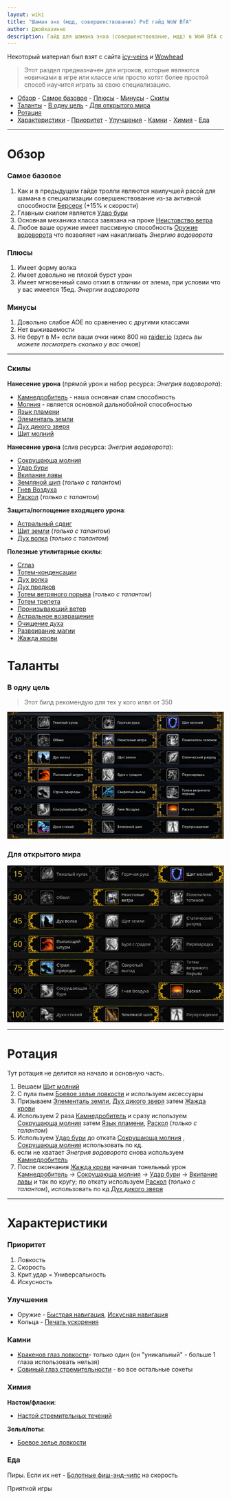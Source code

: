 ```yaml
---
layout: wiki
title: "Шаман энх (мдд, совершенствование) PvE гайд WoW BfA"
author: Джойказинно
description: Гайд для шамана энха (совершенствование, мдд) в WoW BfA с ротацией, талантами для рейдов/мифик+, характеристиками и советами.
---
```


Некоторый материал был взят с сайта [icy-veins](www.icy-veins.com) и [Wowhead](ru.wowhead.com)

> Этот раздел предназначен для игроков, которые являются новичками в игре или классе или просто хотят более простой способ научится играть за свою специализацию.

<!-- vim-markdown-toc Redcarpet -->

+ [Обзор](#обзор)
        - [Самое базовое](#самое-базовое)
        - [Плюсы](#плюсы)
        - [Минусы](#минусы)
        - [Скилы](#скилы)
+ [Таланты](#таланты)
        - [В одну цель](#в-одну-цель)
        - [Для открытого мира](#для-открытого-мира)
+ [Ротация](#ротация)
+ [Характеристики](#характеристики)
        - [Приоритет](#приоритет)
        - [Улучшения](#улучшения)
        - [Камни](#камни)
        - [Химия](#химия)
        - [Еда](#еда)

<!-- vim-markdown-toc -->

<hr>

# Обзор

### Самое базовое

1. Как и в предыдущем гайде тролли являются наилучшей расой для шамана в специализации совершенствование из-за активной способности [Берсерк](https://ru.wowhead.com/spell=26297/) (+15% к скорости)
2. Главным скилом является [Удар бури](https://ru.wowhead.com/spell=17364)
3. Основная механика класса завязана на проке [Неистовство ветра](https://ru.wowhead.com/spell=33757)
4. Любое ваше оружие имеет пассивную способность [Оружие водоворота](https://ru.wowhead.com/spell=187880) что позволяет нам накапливать _Энергию водоворота_

### Плюсы

1. Имеет форму волка
2. Имеет довольно не плохой бурст урон
3. Имеет мгновенный само отхил в отличии от элема, при условии что у вас имеется 15ед. _Энергии водоворота_

### Минусы

1. Довольно слабое АОЕ по сравнению с другими классами
2. Нет выживаемости
3. Не берут в М+ если ваши очки ниже 800 на [raider.io](raider.io) (_здесь вы можете посмотреть сколько у вас очков_)

<hr>

### Скилы

**Нанесение урона** (прямой урон и набор ресурса: _Энегрия водоворота_):

* [Камнедробитель](https://ru.wowhead.com/spell=193786) - наша основная спам способность
* [Молния](https://ru.wowhead.com/spell=187837) - является основной дальнобойной способностью
* [Язык пламени](https://ru.wowhead.com/spell=193796)
* [Элементаль земли](https://ru.wowhead.com/spell=198103)
* [Дух дикого зверя](https://ru.wowhead.com/spell=51533)
* [Щит молний](https://ru.wowhead.com/spell=192106)

**Нанесение урона** (слив ресурса: _Энегрия водоворота_):

* [Сокрушающа молния](https://ru.wowhead.com/spell=187874)
* [Удар бури](https://ru.wowhead.com/spell=17364)
* [Вкипание лавы](https://ru.wowhead.com/spell=60103)
* [Земляной шип](https://ru.wowhead.com/spell=188089) (_только с талантом_)
* [Гнев Воздуха](https://ru.wowhead.com/spell=197211)
* [Раскол](https://ru.wowhead.com/spell=197214) (_только с талантом_)

**Защита/поглощение входящего урона**:

* [Астральный сдвиг](https://ru.wowhead.com/spell=108271)
* [Щит земли](https://ru.wowhead.com/spell=974) (_только с талантом_)
* [Дух волка](https://ru.wowhead.com/spell=260878) (_только с талантом_)

**Полезные утилитарные скилы**:

* [Сглаз](https://ru.wowhead.com/spell=51514)
* [Тотем-конденсации](https://ru.wowhead.com/spell=192058)
* [Дух волка](https://ru.wowhead.com/spell=260878)
* [Дух предков](https://ru.wowhead.com/spell=2008)
* [Тотем ветряного порыва](https://ru.wowhead.com/spell=192077) (_только с талантом_)
* [Тотем трепета](https://ru.wowhead.com/spell=8143)
* [Пронизывающий ветер](https://ru.wowhead.com/spell=57994)
* [Астральное возвращение](https://ru.wowhead.com/spell=556)
* [Очищение духа](https://ru.wowhead.com/spell=51886)
* [Развеивание магии](https://ru.wowhead.com/spell=370)
* [Жажда крови](https://ru.wowhead.com/spell=2825)

# Таланты

### В одну цель

> Этот билд рекомендую для тех у кого илвл от 350

[![Шаман энх - таланты для 350+илвл](/assets/img/pages/shaman/enh-singletarget-350ilvl-talents.jpg)](https://ru.wowhead.com/talent-calc/shaman/enhancement/cj5z)

### Для открытого мира

[![Шаман энх - таланты для открытого мира](/assets/img/pages/shaman/enh-openworld-talents.jpg)](https://ru.wowhead.com/talent-calc/shaman/enhancement/cj1M)

<hr>

# Ротация

Тут ротация не делится на начало и основную часть.

1. Вешаем [Щит молний](https://ru.wowhead.com/spell=192106)
2. С пула пьем [Боевое зелье ловкости](https://ru.wowhead.com/item=163223) и используем аксессуары
3. Призываем [Элементаль земли](https://ru.wowhead.com/spell=198103), [Дух дикого зверя](https://ru.wowhead.com/spell=51533) затем [Жажда крови](https://ru.wowhead.com/spell=2825)
4. Используем 2 раза [Камнедробитель](https://ru.wowhead.com/spell=193786) и сразу используем [Сокрушающа молния](https://ru.wowhead.com/spell=187874) затем [Язык пламени](https://ru.wowhead.com/spell=193796), [Раскол](https://ru.wowhead.com/spell=197214) (_только с талантом_)
5. Используем  [Удар бури](https://ru.wowhead.com/spell=17364) до отката [Сокрушающа молния](https://ru.wowhead.com/spell=187874) , [Сокрушающа молния](https://ru.wowhead.com/spell=187874) использовать по кд.
6. если не хватает  _Энегрия водоворота_ снова используем [Камнедробитель](https://ru.wowhead.com/spell=193786)
7. После окончания [Жажда крови](https://ru.wowhead.com/spell=2825) начиная тонельный урон
[Камнедробитель](https://ru.wowhead.com/spell=193786) &rarr; 
[Сокрушающа молния](https://ru.wowhead.com/spell=187874) &rarr; 
[Удар бури](https://ru.wowhead.com/spell=17364) &rarr; 
[Вкипание лавы](https://ru.wowhead.com/spell=60103) и так по кругу; 
по откату используем [Раскол](https://ru.wowhead.com/spell=197214) (_только с талантом_), использовать по кд [Дух дикого зверя](https://ru.wowhead.com/spell=51533)

<hr>

# Характеристики

### Приоритет

1. Ловкость
2. Скорость
3. Крит.удар = Универсальность
4. Искусность

### Улучшения

* Оружие - [Быстрая навигация](https://ru.wowhead.com/item=159786/), [Искусная навигация](https://ru.wowhead.com/item=159787)
* Кольца - [Печать ускорения](https://ru.wowhead.com/item=153443/)

### Камни

* [Кракенов глаз ловкости](https://ru.wowhead.com/item=153708)- только один (он "уникальный" - больше 1 глаза использовать нельзя)
* [Совиный глаз стремительности](https://ru.wowhead.com/item=154127/) - во все остальные сокеты

### Химия

**Настои/фласки**:

* [Настой стремительных течений](https://ru.wowhead.com/item=152638)

**Зелья/поты**:

* [Боевое зелье ловкости](https://ru.wowhead.com/item=163223)

### Еда

Пиры. Если их нет - [Болотные фиш-энд-чипс](https://ru.wowhead.com/item=154884) на скорость

Приятной игры
